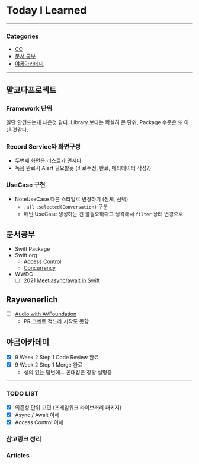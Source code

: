 # Today I Learned


---

### Categories
- [CC](#말코다프로젝트)
- [문서 공부](#문서공부)
- [야곰아카데미](#야곰아카데미)

---

## 말코다프로젝트
### Framework 단위
일단 안건드는게 나은것 같다. Library 보다는 확실히 큰 단위, Package 수준은 또 아닌 것같다.
### Record Service와 화면구성
* 두번째 화면은 리스트가 먼저다
* 녹음 완료시 Alert 필요할듯 (바로수정, 완료, 메타데이터 작성?)
### UseCase 구현
* NoteUseCase 다른 스타일로 변경하기 (전체, 선택)
    * `.all` `.selected(Conversation)` 구분
    * 매번 UseCase 생성하는 건 불필요하다고 생각해서 `filter` 상태 변경으로
## 문서공부
* Swift Package
* Swift.org
    * [Access Control](https://www.notion.so/keeplo/Access-Control-d10771b42e42465f9aeb62e107bf4bb6)
    * [Concurrency](https://www.notion.so/keeplo/Concurrency-3b6318ede1a4440d96ac3c514942dc74****)
* WWDC
    - [ ] 2021 [Meet async/await in Swift](https://www.notion.so/keeplo/Meet-async-await-in-Swift-aab98d5ed2a44fb3a8823c7658fc6dc8)
## Raywenerlich 
- [ ] [Audio with AVFoundation](https://www.notion.so/keeplo/Casual-Conversation-c9113d9ac7ef4fb6b06c42faf1d4da5f) 
    * PR 코멘트 적느라 시작도 못함

## 야곰아카데미
- [x] 9 Week 2 Step 1 Code Review 완료
- [x] 9 Week 2 Step 1 Merge 완료
    * 성의 없는 답변에... 꼰대같은 장황 설명충 

---

### TODO LIST
- [x] 의존성 단위 고민 (프레임워크 라이브러리 패키지)
- [x] Async / Await 이해
- [x] Access Control 이해
### 참고링크 정리

### Articles


